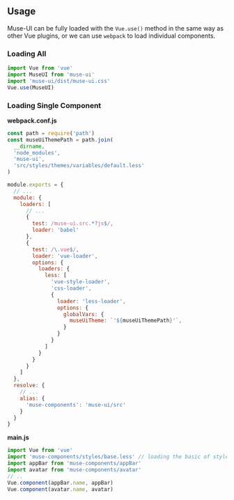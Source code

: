 ## Usage

Muse-UI can be fully loaded with the `Vue.use()` method in the same way as other Vue plugins, or we can use `webpack` to load individual components.

### Loading All

```javascript
import Vue from 'vue'
import MuseUI from 'muse-ui'
import 'muse-ui/dist/muse-ui.css'
Vue.use(MuseUI)
```


### Loading Single Component

**webpack.conf.js**

```javascript
const path = require('path')
const museUiThemePath = path.join(
  __dirname,
  'node_modules',
  'muse-ui',
  'src/styles/themes/variables/default.less'
)

module.exports = {
  // ...
  module: {
    loaders: [
      // ...
      {
        test: /muse-ui.src.*?js$/,
        loader: 'babel'
      },
      {
        test: /\.vue$/,
        loader: 'vue-loader',
        options: {
          loaders: {
            less: [
              'vue-style-loader',
              'css-loader',
              {
                loader: 'less-loader',
                options: {
                  globalVars: {
                    museUiTheme: `'${museUiThemePath}'`,
                  }
                }
              }
            ]
          }
        }
      }
    ]
  },
  resolve: {
    // ...
    alias: {
      'muse-components': 'muse-ui/src'
    }
  }
}
```

**main.js**

```javascript
import Vue from 'vue'
import 'muse-components/styles/base.less' // loading the basic of style
import appBar from 'muse-components/appBar'
import avatar from 'muse-components/avatar'
// ..
Vue.component(appBar.name, appBar)
Vue.component(avatar.name, avatar)
```
